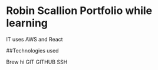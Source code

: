 # Robin Scallion Portfolio while learning

IT uses AWS and React


##Technologies used

Brew hi
GIT
GITHUB
SSH

